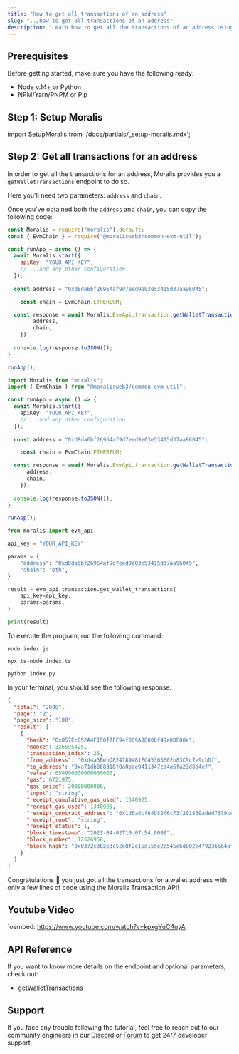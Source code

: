 ```yaml
---
title: "How to get all transactions of an address"
slug: "../how-to-get-all-transactions-of-an-address"
description: "Learn how to get all the transactions of an address using the Moralis Transaction API."
---
```

## Prerequisites

Before getting started, make sure you have the following ready:

- Node v.14+ or Python
- NPM/Yarn/PNPM or Pip

## Step 1: Setup Moralis

import SetupMoralis from '/docs/partials/_setup-moralis.mdx';

<SetupMoralis node="moralis @moralisweb3/common-evm-util" python="moralis" />

## Step 2: Get all transactions for an address

In order to get all the transactions for an address, Moralis provides you a `getWalletTransactions` endpoint to do so.

Here you'll need two parameters: `address` and `chain`.

Once you've obtained both the `address` and `chain`, you can copy the following code:

```javascript index.js
const Moralis = require("moralis").default;
const { EvmChain } = require("@moralisweb3/common-evm-util");

const runApp = async () => {
  await Moralis.start({
    apiKey: "YOUR_API_KEY",
    // ...and any other configuration
  });
  
  const address = "0xd8da6bf26964af9d7eed9e03e53415d37aa96045";

	const chain = EvmChain.ETHEREUM;

  const response = await Moralis.EvmApi.transaction.getWalletTransactions({
    	address,
    	chain,
	});
  
  console.log(response.toJSON());
}

runApp();
```
```typescript index.ts
import Moralis from "moralis";
import { EvmChain } from "@moralisweb3/common-evm-util";

const runApp = async () => {
  await Moralis.start({
    apiKey: "YOUR_API_KEY",
    // ...and any other configuration
  });
  
  const address = "0xd8da6bf26964af9d7eed9e03e53415d37aa96045";

	const chain = EvmChain.ETHEREUM;

  const response = await Moralis.EvmApi.transaction.getWalletTransactions({
   	  address,
   	  chain,
	});
  
  console.log(response.toJSON());
}

runApp();
```
```python index.py
from moralis import evm_api

api_key = "YOUR_API_KEY"

params = {
    "address": "0xd8da6bf26964af9d7eed9e03e53415d37aa96045", 
    "chain": "eth", 
}

result = evm_api.transaction.get_wallet_transactions(
    api_key=api_key,
    params=params,
)

print(result)
```



To execute the program, run the following command:

```shell Shell (JavaScript)
node index.js
```
```Text Shell (TypeScript)
npx ts-node index.ts
```
```python Shell (Python)
python index.py
```



In your terminal, you should see the following response:

```json
{
  "total": "2000",
  "page": "2",
  "page_size": "100",
  "result": [
    {
      "hash": "0x057Ec652A4F150f7FF94f089A38008f49a0DF88e",
      "nonce": 326595425,
      "transaction_index": 25,
      "from_address": "0xd4a3BebD824189481FC45363602b83C9c7e9cbDf",
      "to_address": "0xa71db868318f0a0bae9411347cd4a6fa23d8d4ef",
      "value": 650000000000000000,
      "gas": 6721975,
      "gas_price": 20000000000,
      "input": "string",
      "receipt_cumulative_gas_used": 1340925,
      "receipt_gas_used": 1340925,
      "receipt_contract_address": "0x1d6a4cf64b52f6c73f201839aded7379ce58059c",
      "receipt_root": "string",
      "receipt_status": 1,
      "block_timestamp": "2021-04-02T10:07:54.000Z",
      "block_number": 12526958,
      "block_hash": "0x0372c302e3c52e8f2e15d155e2c545e6d802e479236564af052759253b20fd86"
    }
  ]
}
```



Congratulations 🥳 you just got all the transactions for a wallet address with only a few lines of code using the Moralis Transaction API!

## Youtube Video

`oembed: https://www.youtube.com/watch?v=kpxgYuC4uyA

## API Reference

If you want to know more details on the endpoint and optional parameters, check out:

- [getWalletTransactions](https://docs.moralis.io/reference/getwallettransactions)

## Support

If you face any trouble following the tutorial, feel free to reach out to our community engineers in our [Discord](https://moralis.io/discord) or [Forum](https://forum.moralis.io) to get 24/7 developer support.